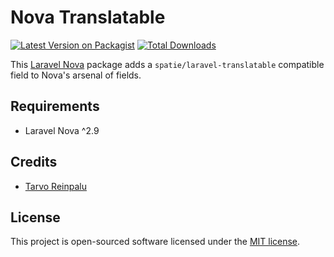 # Nova Translatable

[![Latest Version on Packagist](https://img.shields.io/packagist/v/optimistdigital/nova-translatable.svg?style=flat-square)](https://packagist.org/packages/optimistdigital/nova-translatable)
[![Total Downloads](https://img.shields.io/packagist/dt/optimistdigital/nova-translatable.svg?style=flat-square)](https://packagist.org/packages/optimistdigital/nova-translatable)

This [Laravel Nova](https://nova.laravel.com) package adds a `spatie/laravel-translatable` compatible field to Nova's arsenal of fields.

## Requirements

- Laravel Nova ^2.9

## Credits

- [Tarvo Reinpalu](https://github.com/Tarpsvo)

## License

This project is open-sourced software licensed under the [MIT license](LICENSE.md).
